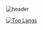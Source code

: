 ![header](https://capsule-render.vercel.app/api?type=venom&color=random&text=Abyssmash&animation=twinkling)

[![Top Langs](https://github-readme-stats.vercel.app/api/top-langs/?username=anuraghazra&layout=donut)](https://github.com/anuraghazra/github-readme-stats)
